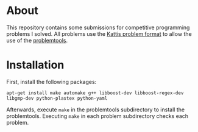 # About

This repository contains some submissions for competitive programming problems I solved. All problems use the [Kattis problem format](http://www.problemarchive.org/wiki/index.php/Problem_Format) to allow the use of the [problemtools](https://github.com/Kattis/problemtools).

# Installation

First, install the following packages:

```
apt-get install make automake g++ libboost-dev libboost-regex-dev libgmp-dev python-plastex python-yaml
```

Afterwards, execute `make` in the problemtools subdirectory to install the problemtools. Executing `make` in each problem subdirectory checks each problem.
